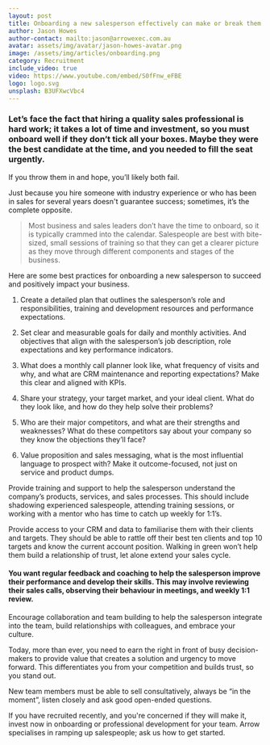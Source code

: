 ```yaml
---
layout: post
title: Onboarding a new salesperson effectively can make or break them
author: Jason Howes
author-contact: mailto:jason@arrowexec.com.au
avatar: assets/img/avatar/jason-howes-avatar.png
image: /assets/img/articles/onboarding.png
category: Recruitment
include_video: true
video: https://www.youtube.com/embed/S0fFnw_eFBE
logo: logo.svg
unsplash: B3UFXwcVbc4
---
```


### Let’s face the fact that hiring a quality sales professional is hard work; it takes a lot of time and investment, so you must onboard well if they don’t tick all your boxes. Maybe they were the best candidate at the time, and you needed to fill the seat urgently.

If you throw them in and hope, you’ll likely both fail. 

Just because you hire someone with industry experience or who has been in sales for several years doesn't guarantee success; sometimes, it’s the complete opposite. 

> Most business and sales leaders don’t have the time to onboard, so it is typically crammed into the calendar. Salespeople are best with bite-sized, small sessions of training so that they can get a clearer picture as they move through different components and stages of the business.  

Here are some best practices for onboarding a new salesperson to succeed and positively impact your business.

1. Create a detailed plan that outlines the salesperson’s role and responsibilities, training and development resources and performance expectations.

2. Set clear and measurable goals for daily and monthly activities. And objectives that align with the salesperson’s job description, role expectations and key performance indicators.

3. What does a monthly call planner look like, what frequency of visits and why, and what are CRM maintenance and reporting expectations? Make this clear and aligned with KPIs. 

4. Share your strategy, your target market, and your ideal client. What do they look like, and how do they help solve their problems? 

5. Who are their major competitors, and what are their strengths and weaknesses? What do these competitors say about your company so they know the objections they’ll face?

6. Value proposition and sales messaging, what is the most influential language to prospect with? Make it outcome-focused, not just on service and product dumps. 

Provide training and support to help the salesperson understand the company’s products, services, and sales processes. This should include shadowing experienced salespeople, attending training sessions, or working with a mentor who has time to catch up weekly for 1:1’s. 

Provide access to your CRM and data to familiarise them with their clients and targets. They should be able to rattle off their best ten clients and top 10 targets and know the current account position. Walking in green won’t help them build a relationship of trust, let alone extend your sales cycle. 

#### You want regular feedback and coaching to help the salesperson improve their performance and develop their skills. This may involve reviewing their sales calls, observing their behaviour in meetings, and weekly 1:1 review.  

Encourage collaboration and team building to help the salesperson integrate into the team, build relationships with colleagues, and embrace your culture. 

Today, more than ever, you need to earn the right in front of busy decision-makers to provide value that creates a solution and urgency to move forward. This differentiates you from your competition and builds trust, so you stand out.

New team members must be able to sell consultatively, always be “in the moment”, listen closely and ask good open-ended questions. 

If you have recruited recently, and you're concerned if they will make it, invest now in onboarding or professional development for your team. Arrow specialises in ramping up salespeople; ask us how to get started.  

